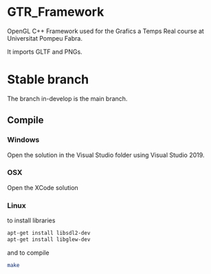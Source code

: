 # GTR_Framework
OpenGL C++ Framework used for the Grafics a Temps Real course at Universitat Pompeu Fabra.

It imports GLTF and PNGs.

# Stable branch
The branch in-develop is the main branch.

## Compile

### Windows
Open the solution in the Visual Studio folder using Visual Studio 2019.

### OSX
Open the XCode solution

### Linux

to install libraries
```sh
apt-get install libsdl2-dev
apt-get install libglew-dev
```

and to compile
```sh
make
```
